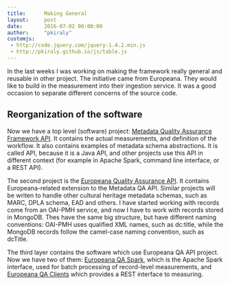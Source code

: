 ```yaml
---
title:      Making General
layout:     post
date:       2016-07-02 00:00:00
author:     "pkiraly"
customjs:
 - http://code.jquery.com/jquery-1.4.2.min.js
 - http://pkiraly.github.io/js/table.js
---
```


In the last weeks I was working on making the framework really general and reusable
in other project.  The initiative came from Europeana.  They would like to build in
the measurement into their ingestion service.  It was a good occasion to separate
different concerns of the source code.

<!-- more --> 

## Reorganization of the software

Now we have a top level (software) project: [Metadata Quality Assurance Framework API](http://github.com/pkiraly/metadata-qa-api). It contains the actual measurements,
and definition of the workflow. It also contains examples of metadata schema
abstractions. It is called API, because it is a Java API, and other projects use
this API in different context (for example in Apache Spark, command line interface,
or a REST API).

The second project is the [Europeana Quality Assurance API](http://github.com/pkiraly/europeana-qa-api).
It contains Europeana-related extension to the Metadata QA API.  Similar projects
will be writen to handle other cultural heritage metadata schemas, such as MARC,
DPLA schema, EAD and others.  I have started working with records come from an
OAI-PMH service, and now I have to work with records stored in MongoDB. Thes have
the same big structure, but have different naming conventions: OAI-PMH uses
qualified XML names, such as dc:title, while the MongoDB records follow the
camel-case naming convention, such as dcTitle.

The third layer contains the software which use Europeana QA API project. Now
we have two of them: [Europeana QA Spark](http://github.com/pkiraly/europeana-qa-spark), 
which is the Apache Spark interface, used for batch processing of record-level
measurements, and [Europeana QA Clients](http://github.com/pkiraly/europeana-qa-client)
which provides a REST interface to measuring.
